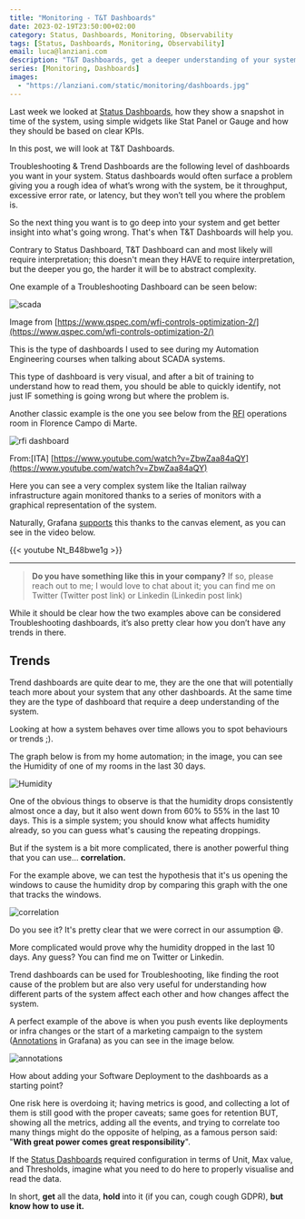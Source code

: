 ```yaml
---
title: "Monitoring - T&T Dashboards"
date: 2023-02-19T23:50:00+02:00
category: Status, Dashboards, Monitoring, Observability
tags: [Status, Dashboards, Monitoring, Observability]
email: luca@lanziani.com
description: "T&T Dashboards, get a deeper understanding of your system"
series: [Monitoring, Dashboards]
images:
  - "https://lanziani.com/static/monitoring/dashboards.jpg"
---
```


Last week we looked at [Status Dashboards](https://lanziani.com/posts/2023/02/monitoring-status-dashboards/), how they show a snapshot in time of the system, using simple widgets like Stat Panel or Gauge and how they should be based on clear KPIs.

In this post, we will look at T&T Dashboards.

<!--more-->

Troubleshooting & Trend Dashboards are the following level of dashboards you want in your system. Status dashboards would often surface a problem giving you a rough idea of what’s wrong with the system, be it throughput, excessive error rate, or latency, but they won’t tell you where the problem is.

So the next thing you want is to go deep into your system and get better insight into what's going wrong. That's when T&T Dashboards will help you.

Contrary to Status Dashboard, T&T Dashboard can and most likely will require interpretation; this doesn't mean they HAVE to require interpretation, but the deeper you go, the harder it will be to abstract complexity.

One example of a Troubleshooting Dashboard can be seen below:

![scada](/static/monitoring/scada.png)

Image from [https://www.qspec.com/wfi-controls-optimization-2/](https://www.qspec.com/wfi-controls-optimization-2/)

This is the type of dashboards I used to see during my Automation Engineering courses when talking about SCADA systems.

This type of dashboard is very visual, and after a bit of training to understand how to read them, you should be able to quickly identify, not just IF something is going wrong but where the problem is.

Another classic example is the one you see below from the [RFI](https://en.wikipedia.org/wiki/Rete_Ferroviaria_Italiana) operations room in Florence Campo di Marte.

![rfi dashboard](/static/monitoring/rfi.png)

From:[ITA] [https://www.youtube.com/watch?v=ZbwZaa84aQY](https://www.youtube.com/watch?v=ZbwZaa84aQY)

Here you can see a very complex system like the Italian railway infrastructure again monitored thanks to a series of monitors with a graphical representation of the system.

Naturally, Grafana [supports](https://grafana.com/docs/grafana/latest/panels-visualizations/visualizations/canvas/) this thanks to the canvas element, as you can see in the video below.

{{< youtube Nt_B48bwe1g >}}

---

> **Do you have something like this in your company?** If so, please reach out to me; I would love to chat about it; you can find me on Twitter (Twitter post link) or Linkedin (Linkedin post link)

While it should be clear how the two examples above can be considered Troubleshooting dashboards, it’s also pretty clear how you don’t have any trends in there.

## Trends

Trend dashboards are quite dear to me, they are the one that will potentially teach more about your system that any other dashboards. At the same time they are the type of dashboard that require a deep understanding of the system.

Looking at how a system behaves over time allows you to spot behaviours or trends ;).

The graph below is from my home automation; in the image, you can see the Humidity of one of my rooms in the last 30 days.

![Humidity](/static/monitoring/humidity.png)

One of the obvious things to observe is that the humidity drops consistently almost once a day, but it also went down from 60% to 55% in the last 10 days. This is a simple system; you should know what affects humidity already, so you can guess what's causing the repeating droppings.

But if the system is a bit more complicated, there is another powerful thing that you can use… **correlation.**

For the example above, we can test the hypothesis that it's us opening the windows to cause the humidity drop by comparing this graph with the one that tracks the windows.

![correlation](/static/monitoring/correlation.png)

Do you see it? It's pretty clear that we were correct in our assumption 😄.

More complicated would prove why the humidity dropped in the last 10 days. Any guess? You can find me on Twitter or Linkedin.

Trend dashboards can be used for Troubleshooting, like finding the root cause of the problem but are also very useful for understanding how different parts of the system affect each other and how changes affect the system.

A perfect example of the above is when you push events like deployments or infra changes or the start of a marketing campaign to the system ([Annotations](https://grafana.com/docs/grafana/latest/panels-visualizations/visualizations/annotations/) in Grafana) as you can see in the image below.

![annotations](/static/monitoring/annotations.png)

How about adding your Software Deployment to the dashboards as a starting point?

One risk here is overdoing it; having metrics is good, and collecting a lot of them is still good with the proper caveats; same goes for retention BUT, showing all the metrics, adding all the events, and trying to correlate too many things might do the opposite of helping, as a famous person said: "**With great power comes great responsibility**".

If the [Status Dashboards](https://lanziani.com/posts/2023/02/monitoring-status-dashboards/) required configuration in terms of Unit, Max value, and Thresholds, imagine what you need to do here to properly visualise and read the data.

In short, **get** all the data, **hold** into it (if you can, cough cough GDPR), **but know how to use it.**
